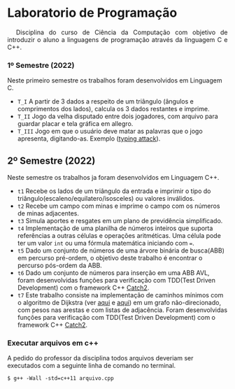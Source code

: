 # Laboratorio de Programação
<p style="text-align: justify; text-indent: 20px;">Disciplina do curso de Ciência da Computação com objetivo de introduzir o aluno a linguagens de programação através da linguagem C e C++.</p> 

### 1º Semestre (2022)
Neste primeiro semestre os trabalhos foram desenvolvidos em Linguagem C.
- `T_I` A partir de 3 dados a respeito de um triângulo (ângulos e comprimentos dos lados), calcula os 3 dados restantes e imprime.
- `T_II` Jogo da velha disputado entre dois jogadores, com arquivo para guardar placar e tela gráfica em allegro.
- `T_III` Jogo em que o usuário deve matar as palavras que o jogo apresenta, digitando-as. Exemplo ([typing attack](https://www.typinggames.zone/typingattack)).

## 2º Semestre (2022)
Neste semestre os trabalhos ja foram desenvolvidos em Linguagem C++.
- `t1` Recebe os lados de um triângulo da entrada e imprimir o tipo do triângulo(escaleno/equilatero/isosceles) ou valores inválidos.
- `t2` Recebe um campo com minas e imprime o campo com os números de minas adjacentes.
- `t3` Simula aportes e resgates em um plano de previdência simplificado.
- `t4` Implementação de uma planilha de números inteiros que suporta referências a outras células e operações aritméticas. Uma célula pode ter um valor `int` ou uma fórmula matemática iniciando com `=`.
- `t5` Dado um conjunto de números de uma árvore binária de busca(ABB) em percurso pré-ordem, o objetivo deste trabalho é encontrar o percurso pós-ordem da ABB.
- `t6` Dado um conjunto de números para inserção em uma ABB AVL, foram desenvolvidas funções para verificação com TDD(Test Driven Development) com o framework C++ [Catch2](https://github.com/catchorg/Catch2/tree/v2.x).
- `t7`  Este trabalho consiste na implementação de caminhos mínimos com o algoritmo de
Dijkstra (ver [aqui](https://www.ime.usp.br/~pf/analise_de_algoritmos/aulas/dijkstra.html) e [aqui](https://www.freecodecamp.org/news/dijkstras-shortest-path-algorithm-visual-introduction/)) em um grafo não-direcionado, com pesos nas arestas e com listas de
adjacência. Foram desenvolvidas funções para verificação com TDD(Test Driven Development) com o framework C++ [Catch2](https://github.com/catchorg/Catch2/tree/v2.x).

### Executar arquivos em c++
A pedido do professor da disciplina todos arquivos deveriam ser executados com a seguinte linha de comando no terminal.
```
$ g++ -Wall -std=c++11 arquivo.cpp  
```
